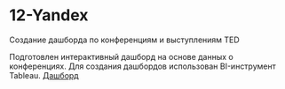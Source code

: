 # 12-Yandex
Создание дашборда по конференциям и выступлениям TED

Подготовлен интерактивный дашборд на основе данных о конференциях. Для создания дашбордов использован BI-инструмент Tableau.
[Дашборд](https://public.tableau.com/app/profile/daria.lishchenko/viz/Tableau-TEDforYP-presentation/Story1?publish=yes) 
